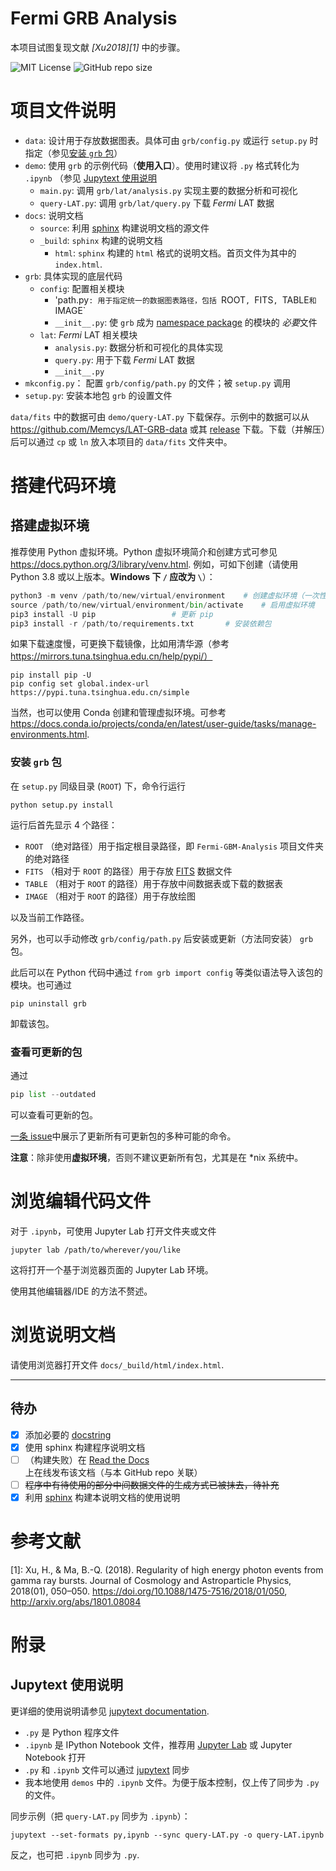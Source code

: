 
# Fermi GRB Analysis
本项目试图复现文献 <cite>[Xu2018][1]</cite> 中的步骤。

![MIT License](https://img.shields.io/github/license/Memcys/Fermi-GRB-Analysis?label=LICENSE&logo=MIT)
![GitHub repo size](https://img.shields.io/github/repo-size/Memcys/Fermi-GRB-Analysis)

项目文件说明
===========
- `data`: 设计用于存放数据图表。具体可由 `grb/config.py` 或运行 `setup.py` 时指定（参见[安装 `grb` 包](#安装-grb-包)）
- `demo`: 使用 `grb` 的示例代码（**使用入口**）。使用时建议将 `.py` 格式转化为 `.ipynb` （参见 [Jupytext 使用说明](#Jupytext-使用说明)
    - `main.py`: 调用 `grb/lat/analysis.py` 实现主要的数据分析和可视化
    - `query-LAT.py`: 调用 `grb/lat/query.py` 下载 *Fermi* LAT 数据
- `docs`: 说明文档
    - `source`: 利用 [sphinx](https://www.sphinx-doc.org) 构建说明文档的源文件
    - `_build`: `sphinx` 构建的说明文档
        - `html`: `sphinx` 构建的 `html` 格式的说明文档。首页文件为其中的 `index.html`.
- `grb`: 具体实现的底层代码
    - `config`: 配置相关模块
        - 'path.py`: 用于指定统一的数据图表路径，包括 `ROOT`, `FITS`, `TABLE` 和 `IMAGE`
        - `__init__.py`: 使 `grb` 成为 [namespace package](https://docs.python.org/3/tutorial/modules.html#packages) 的模块的 *必要*文件
    - `lat`: *Fermi* LAT 相关模块
        - `analysis.py`: 数据分析和可视化的具体实现
        - `query.py`: 用于下载 *Fermi* LAT 数据
        - `__init__.py`
- `mkconfig.py`： 配置 `grb/config/path.py` 的文件；被 `setup.py` 调用
- `setup.py`: 安装本地包 `grb` 的设置文件

`data/fits` 中的数据可由 `demo/query-LAT.py` 下载保存。示例中的数据可以从 https://github.com/Memcys/LAT-GRB-data 或其 [release](https://github.com/Memcys/LAT-GRB-data/releases/) 下载。下载（并解压）后可以通过 `cp` 或 `ln` 放入本项目的 `data/fits` 文件夹中。


搭建代码环境
==========
搭建虚拟环境
----------
推荐使用 Python 虚拟环境。Python 虚拟环境简介和创建方式可参见 https://docs.python.org/3/library/venv.html. 例如，可如下创建（请使用 Python 3.8 或以上版本。**Windows 下 `/` 应改为 `\`**）：

```Python
python3 -m venv /path/to/new/virtual/environment	# 创建虚拟环境（一次性）
source /path/to/new/virtual/environment/bin/activate	# 启用虚拟环境
pip3 install -U pip					# 更新 pip
pip3 install -r /path/to/requirements.txt		# 安装依赖包
```
如果下载速度慢，可更换下载镜像，比如用清华源（参考 https://mirrors.tuna.tsinghua.edu.cn/help/pypi/）
```
pip install pip -U
pip config set global.index-url https://pypi.tuna.tsinghua.edu.cn/simple
```

当然，也可以使用 Conda 创建和管理虚拟环境。可参考 https://docs.conda.io/projects/conda/en/latest/user-guide/tasks/manage-environments.html.


### 安装 `grb` 包
在 `setup.py` 同级目录 (`ROOT`) 下，命令行运行
```
python setup.py install
```
运行后首先显示 4 个路径：
- `ROOT` （绝对路径）用于指定根目录路径，即 `Fermi-GBM-Analysis` 项目文件夹的绝对路径
- `FITS` （相对于 `ROOT` 的路径）用于存放 [FITS](https://fits.gsfc.nasa.gov/fits_standard.html) 数据文件
- `TABLE` （相对于 `ROOT` 的路径）用于存放中间数据表或下载的数据表
- `IMAGE` （相对于 `ROOT` 的路径）用于存放绘图

以及当前工作路径。

另外，也可以手动修改 `grb/config/path.py` 后安装或更新（方法同安装） `grb` 包。

此后可以在 Python 代码中通过 `from grb import config` 等类似语法导入该包的模块。也可通过
```
pip uninstall grb
```
卸载该包。


### 查看可更新的包
通过
```python
pip list --outdated
```
可以查看可更新的包。

[一条 issue](https://github.com/pypa/pip/issues/3819)中展示了更新所有可更新包的多种可能的命令。

**注意**：除非使用**虚拟环境**，否则不建议更新所有包，尤其是在 *nix 系统中。


浏览编辑代码文件
==============
对于 `.ipynb`，可使用 Jupyter Lab 打开文件夹或文件
```
jupyter lab /path/to/wherever/you/like
```
这将打开一个基于浏览器页面的 Jupyter Lab 环境。

使用其他编辑器/IDE 的方法不赘述。


浏览说明文档
==========
请使用浏览器打开文件 `docs/_build/html/index.html`.


***
## 待办
- [x] 添加必要的 [docstring](https://numpydoc.readthedocs.io/en/latest/format.html)
- [x] 使用 sphinx 构建程序说明文档
- [ ] （构建失败）在 [Read the Docs](https://readthedocs.org) 上在线发布该文档（与本 GitHub repo 关联）
- [ ] ~~程序中有待使用的部分中间数据文件的生成方式已被抹去，待补充~~
- [x] 利用 [sphinx](https://www.sphinx-doc.org) 构建本说明文档的使用说明

参考文献
=======
[1]: Xu, H., & Ma, B.-Q. (2018). Regularity of high energy photon events from gamma ray bursts. Journal of Cosmology and Astroparticle Physics, 2018(01), 050–050. https://doi.org/10.1088/1475-7516/2018/01/050, http://arxiv.org/abs/1801.08084


附录
====

Jupytext 使用说明
----------------
更详细的使用说明请参见 [jupytext documentation](https://jupytext.readthedocs.io/en/latest/).
- `.py` 是 Python 程序文件
- `.ipynb` 是 IPython Notebook 文件，推荐用 [Jupyter Lab](https://jupyterlab.readthedocs.io/en/stable/) 或 Jupyter Notebook 打开
- `.py` 和 `.ipynb` 文件可以通过 [jupytext](https://jupytext.readthedocs.io/en/latest/introduction.html) 同步
- 我本地使用 `demos` 中的 `.ipynb` 文件。为便于版本控制，仅上传了同步为 `.py` 的文件。

同步示例（把 `query-LAT.py` 同步为 `.ipynb`）：

```
jupytext --set-formats py,ipynb --sync query-LAT.py -o query-LAT.ipynb
```
反之，也可把 `.ipynb` 同步为 `.py`.